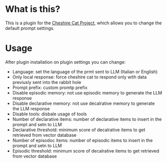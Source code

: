 # What is this?

This is a plugin for the [Cheshire Cat Project](https://github.com/pieroit/cheshire-cat), which allows you to change the default prompt settings.

# Usage

After plugin installation on plugin settings you can change:

- Language: set the language of the prmt sent to LLM (Italian or English)
- Only local response: force cheshire cat to respond only with data previusly sent into the rabbit hole
- Prompt prefix: custom promtp prefix
- Disable episodic memory: not use episodic memory to generate the LLM response
- Disable declarative memory: not use decalrative memory to generate the LLM response
- Disable tools: disbale usage of tools
- Number of declarative items: number of declarative items to insert in the prompt and setn to LLM
- Declarative threshold: minimum score of decalrative items to get retrieved from vector database
- Number of episodoc items: number of episodic items to insert in the prompt and setn to LLM
- Episodic threshold: minimum score of decalrative items to get retrieved from vector database
